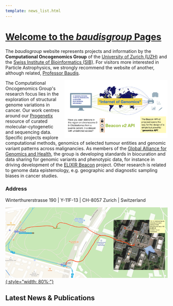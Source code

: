 ```yaml
---
template: news_list.html
---
```


# [Welcome to the _baudisgroup_ Pages](http://info.baudisgroup.org)

The _baudisgroup_ website represents projects and information by the __Computational Oncogenomics Group__ of the [University of Zurich (UZH)](https://www.mls.uzh.ch/en/research/baudis/) and the [Swiss Institute of Bioinformatics (SIB)](https://www.sib.swiss/baudis-michael/). For visitors more interested in Particle Astrophysics, we strongly recommend the website of another, although related, [Professor Baudis](https://www.physik.uzh.ch/en/groups/baudis.html).

<img style="float: right; width: 320px; margin-left: 15px; margin-bottom-10px;" src="/img/2020-06-10___Michael-Baudis-Beacon-evolution.005.png" />The Computational Oncogenomics Group's research focus lies in the exploration of structural genome variations in cancer. Our work centres around our [Progenetix](http://progenetix.org) resource of curated molecular-cytogenetic and sequencing data. Specific projects explore computational methods, genomics of selected tumour entities and genomic variant patterns across malignancies. As members of the [Global Alliance for Genomics and Health](http://ga4gh.org), the group is developing standards in biocuration and data sharing for genomic variants and phenotypic data, for instance in driving development of the [ELIXIR Beacon](https://beacon-project.io) project. Other research is related to genome data epistemology, e.g. geographic and diagnostic sampling biases in cancer studies.

### Address

Winterthurerstrasse 190 | Y-11F-13 | CH-8057 Zurich | Switzerland

<a href="/img/access-map-Irchel.png" target="_blank">![How to find the Baudisgroup](/img/access-map-Irchel.png){:style="width: 80%;"}</a>

## Latest News & Publications